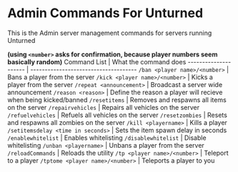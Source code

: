 Admin Commands For Unturned
=====



This is the Admin server management commands for servers running Unturned

**(using `<number>` asks for confirmation, because player numbers seem basically random)**
 Command List | What the command does 
 --------------------- | ------------------------------------- 
 `/ban <player name>/<number>` | Bans a player from the server 
 `/kick <player name>/<number>` | Kicks a player from the server 
 `/repeat <announcement>` | Broadcast a server wide announcement 
 `/reason <reason>` | Define the reason a player will recieve when being kicked/banned 
 `/resetitems` | Removes and respawns all items on the server 
 `/repairvehicles` | Repairs all vehicles on the server 
 `/refuelvehicles` | Refuels all vehicles on the server 
 `/resetzombies` | Resets and respawns all zombies on the server 
 `/kill <playername>` | Kills a player 
 `/setitemsdelay <time in seconds>` | Sets the item spawn delay in seconds 
 `/enablewhitelist` | Enables whitelisting 
 `/disablewhitelist` | Disable whitelisting 
 `/unban <playername>` | Unbans a player from the server 
 `/reloadCommands` | Reloads the utility 
 `/tp <player name>/<number>` | Teleport to a player 
 `/tptome <player name>/<number>` | Teleports a player to you 